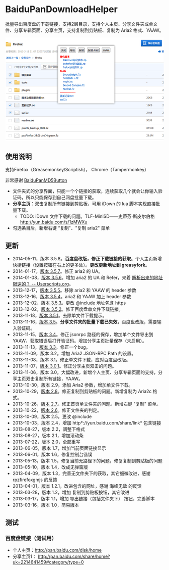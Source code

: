 BaiduPanDownloadHelper
======================

批量导出百度盘的下载链接，支持2层目录，支持个人主页、分享文件夹或单文件、分享专辑页面、分享主页，支持复制到剪贴板、复制为 Aria2 格式、YAAW。

![效果图](百度盘脚本.png)

## 使用说明

支持Firefox（Greasemonkey/Scriptish）， Chrome（Tampermonkey）

非常感谢 [BaiduPanMD5Button](https://userscripts.org/scripts/show/156906)

 - 文件夹式的分享界面，只能一个个链接的获取，连续获取几个就会让你输入验证码，所以只能保存到自己网盘批量下载。
 - **分享主页**：双击复制所有链接到剪贴板，可用 iDown 的 lua 脚本实现直接批量下载。
 	- TODO: iDown 文件下载的问题。TLF-MiniSD——史蒂芬·斯皮尔伯格 http://yun.baidu.com/s/1zMWXu
 - 勾选条目后，新增右键 “复制"、"复制 aria2" 菜单

更新
-------

  - 2014-05-11，版本 3.5.8。**百度盘改版，修正下载链接的获取**。个人主页新增快捷链接（设置按钮在右上的更多处）。**更改更新地址到 greasyfork**。
  - 2014-01-17，[版本 3.5.7][0]。修正 aria2 的 UA。
  - 2014-01-08，[版本 3.5.6][1]。增加 aria2 的 UA 和 Refer，来着 [解析出来的地址限速的？ -- Userscripts.org][2]。
  - 2013-12-17，[版本 3.5.5][3]。移除 aria2 和 YAAW 的 header 参数
  - 2013-12-16，[版本 3.5.4][4]。aria2 和 YAAW 加上 header 参数
  - 2013-12-02，[版本 3.5.3][5]。更改 @include 地址包含 https
  - 2013-12-02，[版本 3.5.2][6]。修正百度盘单文件下载链接。
  - 2013-11-18，[版本 3.5.1][7]。去除单文件下载提示。
  - 2013-11-16，[版本 3.5][8]。**分享文件夹的批量下载已失效**，百度盘改版，需要输入验证码。
  - 2013-11-15，[版本 3.4][9]。修正 jsonrpc 路径的保存，增加单个文件导出到YAAW，获取错误后打开验证码。增加分享主页批量保存（未启用）。
  - 2013-11-13，[版本 3.3][10]。修正一个bug。
  - 2013-11-09，版本 3.2。增加 Aria2 JSON-RPC Path 的设置。
  - 2013-11-08，版本 3.1。修正单文件下载，应对百度盘改版。
  - 2013-11-07，[版本 3.0.1][11]。修正分享主页双击的问题。
  - 2013-11-06，版本 3.0。大幅改进，新增个人主页、分享专辑页面的支持，分享主页双击复制所有链接，YAAW。
  - 2013-10-30，版本 2.9。添加 Aria2 参数，增加单文件下载。
  - 2013-10-29，[版本 2.8][12]。修正复制到剪贴板的问题。新增复制为 Aria2c 格式。
  - 2013-10-26，[版本 2.7][13]。修正首页单文件夹的问题。新增右键 "复制" 菜单。
  - 2013-10-22，[版本 2.6][14]。修正文件夹的判定。
  - 2013-10-09，版本 2.5，更改 @include
  - 2013-10-03，版本 2.4，增加 http\*://yun.baidu.com/share/link\* 包含链接
  - 2013-08-27，版本 2.2，调整下格式
  - 2013-08-27，版本 2.1，增加滚动条
  - 2013-07-22，版本 2.0，全部重写
  - 2013-06-05，版本 1.7，增加当前页面链接显示
  - 2013-06-01，版本 1.6，修复控制台错误
  - 2013-05-13，版本 1.5，修复当前无路径下的问题，修复复制到剪贴板的问题
  - 2013-05-10，版本 1.4，改成无弹窗版
  - 2013-04-09，版本 1.3，完善无文件夹下的获取，其它细微改进，感谢 rpzfirefoxgmjs 的反馈
  - 2013-04-01，版本 1.2.1，改进包含的网址，感谢 海峰无敌 的反馈
  - 2013-03-28，版本 1.2，增加 复制到剪贴板按钮，其它改进
  - 2013-03-17，版本 1.1，增加 导出链接（包括文件夹下） 按钮，完善脚本
  - 2013-03-16，版本 1.0，简易版本

测试
----

### 百度盘链接（测试用）

- 个人主页：http://pan.baidu.com/disk/home
- 分享主页1： http://pan.baidu.com/share/home?uk=2214641459#category/type=0


[0]: http://userscripts.org/scripts/diff/162138/808570
[1]: http://userscripts.org/scripts/diff/162138/757990
[2]: http://userscripts.org/topics/136081?page=1#posts-557836
[3]: http://userscripts.org/scripts/diff/162138/693261
[4]: http://userscripts.org/scripts/diff/162138/692329
[5]: http://userscripts.org/scripts/diff/162138/686745
[6]: http://userscripts.org/scripts/diff/162138/686733
[7]: http://userscripts.org/scripts/diff/162138/671938
[8]: http://userscripts.org/scripts/diff/162138/669662
[9]: http://userscripts.org/scripts/diff/162138/669196
[10]: http://userscripts.org/scripts/diff/162138/668670
[11]: http://userscripts.org/scripts/diff/162138/665700
[12]: http://userscripts.org/scripts/diff/162138/659078
[13]: http://userscripts.org/scripts/diff/162138/656944
[14]: http://userscripts.org/scripts/diff/162138/655451